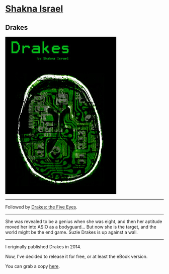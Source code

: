 # [Shakna Israel](/)

## Drakes

![Drakes](/drakes.jpg)

---

Followed by [Drakes: the Five Eyes](/Drakes-The-Five-Eyes).

---

She was revealed to be a genius when she was eight, and then her aptitude moved her into ASIO as a bodyguard... But now she is the target, and the world might be the end game. Suzie Drakes is up against a wall.

---

I originally published Drakes in 2014.

Now, I've decided to release it for free, or at least the eBook version.

You can grab a copy [here](https://shakna.keybase.pub/Drakes.epub).
